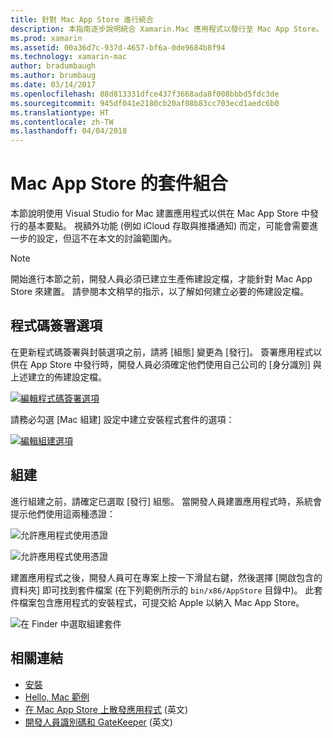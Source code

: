 ```yaml
---
title: 針對 Mac App Store 進行統合
description: 本指南逐步說明統合 Xamarin.Mac 應用程式以發行至 Mac App Store。
ms.prod: xamarin
ms.assetid: 00a36d7c-937d-4657-bf6a-0de9684b8f94
ms.technology: xamarin-mac
author: bradumbaugh
ms.author: brumbaug
ms.date: 03/14/2017
ms.openlocfilehash: 88d813331dfce437f3668ada8f008bbbd5fdc3de
ms.sourcegitcommit: 945df041e2180cb20af08b83cc703ecd1aedc6b0
ms.translationtype: HT
ms.contentlocale: zh-TW
ms.lasthandoff: 04/04/2018
---
```

# <a name="bundle-for-mac-app-store"></a>Mac App Store 的套件組合

本節說明使用 Visual Studio for Mac 建置應用程式以供在 Mac App Store 中發行的基本要點。 視額外功能 (例如 iCloud 存取與推播通知) 而定，可能會需要進一步的設定，但這不在本文的討論範圍內。

> [!NOTE]
> 開始進行本節之前，開發人員必須已建立生產佈建設定檔，才能針對 Mac App Store 來建置。 請參閱本文稍早的指示，以了解如何建立必要的佈建設定檔。

## <a name="code-signing-options"></a>程式碼簽署選項

在更新程式碼簽署與封裝選項之前，請將 [組態] 變更為 [發行]。 簽署應用程式以供在 App Store 中發行時，開發人員必須確定他們使用自己公司的 [身分識別] 與上述建立的佈建設定檔。

 [![編輯程式碼簽署選項](bundling-images/config02.png "編輯程式碼簽署選項")](bundling-images/config02-large.png#lightbox)

請務必勾選 [Mac 組建] 設定中建立安裝程式套件的選項：

[![編輯組建選項](bundling-images/config03.png "編輯組建選項")](bundling-images/config03-large.png#lightbox)

## <a name="build"></a>組建

進行組建之前，請確定已選取 [發行] 組態。 當開發人員建置應用程式時，系統會提示他們使用這兩種憑證：

 ![允許應用程式使用憑證](bundling-images/image62.png "允許應用程式使用憑證")

 ![允許應用程式使用憑證](bundling-images/image63.png "允許應用程式使用憑證")

建置應用程式之後，開發人員可在專案上按一下滑鼠右鍵，然後選擇 [開啟包含的資料夾] 即可找到套件檔案 (在下列範例所示的 `bin/x86/AppStore` 目錄中)。  此套件檔案包含應用程式的安裝程式，可提交給 Apple 以納入 Mac App Store。

 ![在 Finder 中選取組建套件](bundling-images/image64.png "在 Finder 中選取組建套件")


## <a name="related-links"></a>相關連結

- [安裝](/visualstudio/mac/installation/)
- [Hello, Mac 範例](~/mac/get-started/hello-mac.md)
- [在 Mac App Store 上散發應用程式](https://developer.apple.com/devcenter/mac/checklist/) \(英文\)
- [開發人員識別碼和 GateKeeper](https://developer.apple.com/resources/developer-id/) \(英文\)
